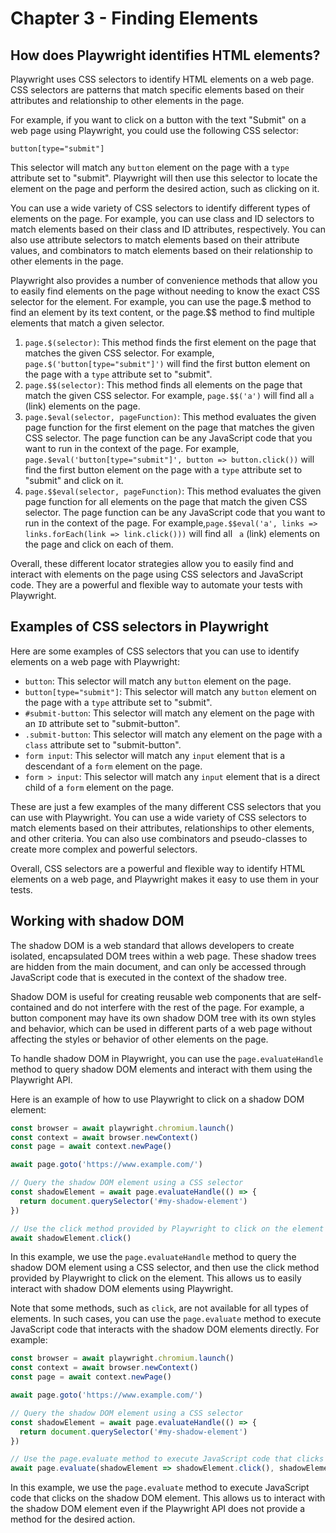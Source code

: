 # Chapter 3 - Finding Elements

## How does Playwright identifies HTML elements?

Playwright uses CSS selectors to identify HTML elements on a web page. CSS selectors are patterns that match specific elements based on their attributes and relationship to other elements in the page.

For example, if you want to click on a button with the text "Submit" on a web page using Playwright, you could use the following CSS selector:

```
button[type="submit"]
```

This selector will match any `button` element on the page with a `type` attribute set to "submit". Playwright will then use this selector to locate the element on the page and perform the desired action, such as clicking on it.

You can use a wide variety of CSS selectors to identify different types of elements on the page. For example, you can use class and ID selectors to match elements based on their class and ID attributes, respectively. You can also use attribute selectors to match elements based on their attribute values, and combinators to match elements based on their relationship to other elements in the page.

Playwright also provides a number of convenience methods that allow you to easily find elements on the page without needing to know the exact CSS selector for the element. For example, you can use the page.$ method to find an element by its text content, or the page.$$ method to find multiple elements that match a given selector.

1. `page.$(selector)`: This method finds the first element on the page that matches the given CSS selector. For example, `page.$('button[type="submit"]')` will find the first button element on the page with a `type` attribute set to "submit".
2. `page.$$(selector)`: This method finds all elements on the page that match the given CSS selector. For example, `page.$$('a')` will find all `a `(link) elements on the page.
3. `page.$eval(selector, pageFunction)`: This method evaluates the given page function for the first element on the page that matches the given CSS selector. The page function can be any JavaScript code that you want to run in the context of the page. For example, `page.$eval('button[type="submit"]', button => button.click())` will find the first button element on the page with a `type` attribute set to "submit" and click on it.
4. `page.$$eval(selector, pageFunction)`: This method evaluates the given page function for all elements on the page that match the given CSS selector. The page function can be any JavaScript code that you want to run in the context of the page. For example,`page.$$eval('a', links => links.forEach(link => link.click()))` will find all ` a` (link) elements on the page and click on each of them.

Overall, these different locator strategies allow you to easily find and interact with elements on the page using CSS selectors and JavaScript code. They are a powerful and flexible way to automate your tests with Playwright.

## Examples of CSS selectors in Playwright

Here are some examples of CSS selectors that you can use to identify elements on a web page with Playwright:

- `button`: This selector will match any `button` element on the page.
- `button[type="submit"]`: This selector will match any `button` element on the page with a `type` attribute set to "submit".
- `#submit-button`: This selector will match any element on the page with an `ID` attribute set to "submit-button".
- `.submit-button`: This selector will match any element on the page with a `class` attribute set to "submit-button".
- `form input`: This selector will match any `input` element that is a descendant of a `form` element on the page.
- `form > input`: This selector will match any `input` element that is a direct child of a `form` element on the page.

These are just a few examples of the many different CSS selectors that you can use with Playwright. You can use a wide variety of CSS selectors to match elements based on their attributes, relationships to other elements, and other criteria. You can also use combinators and pseudo-classes to create more complex and powerful selectors.

Overall, CSS selectors are a powerful and flexible way to identify HTML elements on a web page, and Playwright makes it easy to use them in your tests.

## Working with shadow DOM

The shadow DOM is a web standard that allows developers to create isolated, encapsulated DOM trees within a web page. These shadow trees are hidden from the main document, and can only be accessed through JavaScript code that is executed in the context of the shadow tree.

Shadow DOM is useful for creating reusable web components that are self-contained and do not interfere with the rest of the page. For example, a button component may have its own shadow DOM tree with its own styles and behavior, which can be used in different parts of a web page without affecting the styles or behavior of other elements on the page.

To handle shadow DOM in Playwright, you can use the `page.evaluateHandle` method to query shadow DOM elements and interact with them using the Playwright API.

Here is an example of how to use Playwright to click on a shadow DOM element:

```javascript
const browser = await playwright.chromium.launch()
const context = await browser.newContext()
const page = await context.newPage()

await page.goto('https://www.example.com/')

// Query the shadow DOM element using a CSS selector
const shadowElement = await page.evaluateHandle(() => {
  return document.querySelector('#my-shadow-element')
})

// Use the click method provided by Playwright to click on the element
await shadowElement.click()
```

In this example, we use the `page.evaluateHandle` method to query the shadow DOM element using a CSS selector, and then use the click method provided by Playwright to click on the element. This allows us to easily interact with shadow DOM elements using Playwright.

Note that some methods, such as `click`, are not available for all types of elements. In such cases, you can use the `page.evaluate` method to execute JavaScript code that interacts with the shadow DOM elements directly. For example:

```javascript
const browser = await playwright.chromium.launch()
const context = await browser.newContext()
const page = await context.newPage()

await page.goto('https://www.example.com/')

// Query the shadow DOM element using a CSS selector
const shadowElement = await page.evaluateHandle(() => {
  return document.querySelector('#my-shadow-element')
})

// Use the page.evaluate method to execute JavaScript code that clicks on the element
await page.evaluate(shadowElement => shadowElement.click(), shadowElement)
```

In this example, we use the `page.evaluate` method to execute JavaScript code that clicks on the shadow DOM element. This allows us to interact with the shadow DOM element even if the Playwright API does not provide a method for the desired action.
